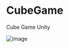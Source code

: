 # CubeGame
Cube Game Unity

![image](https://github.com/djkrosdj/CubeGame/assets/54106517/da5e0dfd-009c-4eb6-959f-ff42d5cf72dd)
